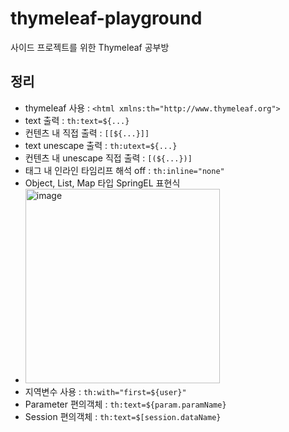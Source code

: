 # thymeleaf-playground
사이드 프로젝트를 위한 Thymeleaf 공부방

## 정리
- thymeleaf 사용 : `<html xmlns:th="http://www.thymeleaf.org">`
- text 출력 : `th:text=${...}`
- 컨텐츠 내 직접 출력 : `[[${...}]]`
- text unescape 출력 : `th:utext=${...}`
- 컨텐츠 내 unescape 직접 출력 : `[(${...})]`
- 태그 내 인라인 타임리프 해석 off : `th:inline="none"`
- Object, List, Map 타입 SpringEL 표현식
- <img width="311" alt="image" src="https://user-images.githubusercontent.com/71416677/167582875-baa75f26-fe40-47ef-9d6d-b5b8523aea2d.png">
- 지역변수 사용 : `th:with="first=${user}"`
- Parameter 편의객체 : `th:text=${param.paramName}`
- Session 편의객체 : `th:text=$[session.dataName}`
